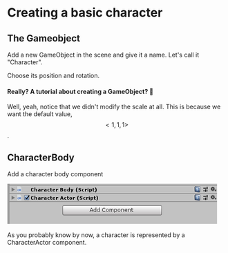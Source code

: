 # Creating a basic character

## The Gameobject

Add a new GameObject in the scene and give it a name. Let's call it "Character".

Choose its position and rotation.

#### Really? A tutorial about creating a GameObject? 🤔 

Well, yeah, notice that we didn't modify the scale at all. This is because we want the default value, $$<1,1,1>$$.

## CharacterBody

Add a character body component

![](../../.gitbook/assets/imagen%20%283%29.png)

As you probably know by now, a character is represented by a CharacterActor component.





